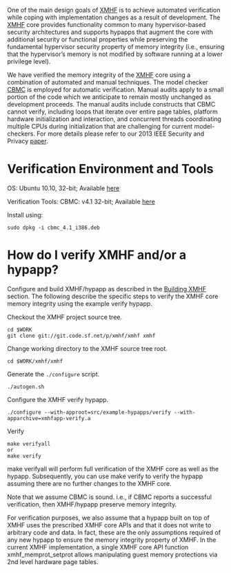 One of the main design goals of [XMHF](..) is to achieve automated verification
while coping with implementation changes as a result of development.
The [XMHF](..) core provides functionality common to many hypervisor-based 
security architectures and supports hypapps that augment the core with
additional security or functional properties while preserving the 
fundamental hypervisor security property of memory integrity 
(i.e., ensuring that the hypervisor’s memory is not modified by 
software running at a lower privilege level).

We have verified the memory integrity of the [XMHF](..) core
using a combination of automated and manual techniques.
The model checker [CBMC](http://www.cprover.org/cbmc) is employed for 
automatic verification.
Manual audits apply to a small portion of the code which we anticipate 
to remain mostly unchanged as
development proceeds. The manual audits include constructs
that CBMC cannot verify, including loops that iterate over
entire page tables, platform hardware initialization and interaction,
and concurrent threads coordinating multiple CPUs during initialization
that are challenging for current model-checkers. For more details
please refer to our 2013 IEEE Security and Privacy [paper](http://hypcode.org/paper-xmhf-IEEES&P-2013.pdf).

Verification Environment and Tools
==================================

OS: Ubuntu 10.10, 32-bit; Available [here](http://old-releases.ubuntu.com/releases/maverick/ubuntu-10.10-desktop-i386.iso)

Verification Tools: 
CBMC: v4.1 32-bit; Available [here](http://www.cprover.org/cbmc/download/cbmc_4.1_i386.deb)

Install using: 

	sudo dpkg -i cbmc_4.1_i386.deb

How do I verify XMHF and/or a hypapp?
=====================================

Configure and build XMHF/hypapp as described in the [Building XMHF](./building-xmhf.md)
section. The following describe the specific steps to verify the 
XMHF core memory integrity using the example verify hypapp.

Checkout the XMHF project source tree.

    cd $WORK
    git clone git://git.code.sf.net/p/xmhf/xmhf xmhf

Change working directory to the XMHF source tree root.

    cd $WORK/xmhf/xmhf

Generate the `./configure` script.

    ./autogen.sh

Configure the XMHF verify hypapp.

    ./configure --with-approot=src/example-hypapps/verify --with-apparchive=xmhfapp-verify.a

Verify
	
	make verifyall
	or
	make verify
	
make verifyall will perform full verification of the XMHF core
as well as the hypapp. Subsequently, you can use make verify to 
verify the hypapp assuming there are no further changes to the 
XMHF core.

Note that we assume CBMC is sound. i.e., if CBMC
reports a successful verification, then XMHF/hypapp preserve 
memory integrity.

For verification purposes, we also assume that a hypapp built on top 
of XMHF uses the prescribed XMHF core APIs and that it does not write to arbitrary
code and data. In fact, these are the only assumptions
required of any new hypapp to ensure the memory integrity
property of XMHF. In the current XMHF implementation, a single 
XMHF core API function xmhf_memprot_setprot
allows manipulating guest memory protections
via 2nd level hardware page tables. 





